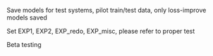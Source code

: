 Save models for test systems, pilot train/test data, only loss-improve models saved

Set EXP1, EXP2, EXP_redo, EXP_misc, please refer to proper test
  
Beta testing
